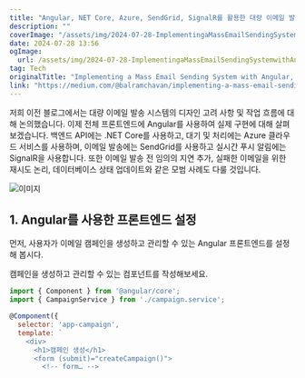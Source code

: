 ```yaml
---
title: "Angular, NET Core, Azure, SendGrid, SignalR를 활용한 대량 이메일 발송 시스템 구현하는 방법"
description: ""
coverImage: "/assets/img/2024-07-28-ImplementingaMassEmailSendingSystemwithAngularNETCoreAzureSendGridandSignalR_0.png"
date: 2024-07-28 13:56
ogImage: 
  url: /assets/img/2024-07-28-ImplementingaMassEmailSendingSystemwithAngularNETCoreAzureSendGridandSignalR_0.png
tag: Tech
originalTitle: "Implementing a Mass Email Sending System with Angular, NET Core, Azure, SendGrid, and SignalR"
link: "https://medium.com/@balramchavan/implementing-a-mass-email-sending-system-with-angular-net-core-azure-sendgrid-and-signalr-c4fe96877aa4"
---
```



저희 이전 블로그에서는 대량 이메일 발송 시스템의 디자인 고려 사항 및 작업 흐름에 대해 논의했습니다. 이제 전체 프론트엔드에 Angular를 사용하여 실제 구현에 대해 살펴보겠습니다. 백엔드 API에는 .NET Core를 사용하고, 대기 및 처리에는 Azure 클라우드 서비스를 사용하며, 이메일 발송에는 SendGrid를 사용하고 실시간 푸시 알림에는 SignalR을 사용합니다. 또한 이메일 발송 전 임의의 지연 추가, 실패한 이메일을 위한 재시도 논리, 데이터베이스 상태 업데이트와 같은 모범 사례도 다룰 것입니다.

![이미지](/assets/img/2024-07-28-ImplementingaMassEmailSendingSystemwithAngularNETCoreAzureSendGridandSignalR_0.png)

## 1. Angular를 사용한 프론트엔드 설정

먼저, 사용자가 이메일 캠페인을 생성하고 관리할 수 있는 Angular 프론트엔드를 설정해 봅시다.

<div class="content-ad"></div>

캠페인을 생성하고 관리할 수 있는 컴포넌트를 작성해보세요.

```javascript
import { Component } from '@angular/core';
import { CampaignService } from './campaign.service';

@Component({
  selector: 'app-campaign',
  template: `
    <div>
      <h1>캠페인 생성</h1>
      <form (submit)="createCampaign()">
        <!-- form… -->


```